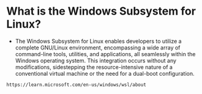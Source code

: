 # What is the Windows Subsystem for Linux?

- The Windows Subsystem for Linux enables developers to utilize a complete GNU/Linux environment, encompassing a wide array of command-line tools, utilities, and applications, all seamlessly within the Windows operating system. This integration occurs without any modifications, sidestepping the resource-intensive nature of a conventional virtual machine or the need for a dual-boot configuration.

```bash
https://learn.microsoft.com/en-us/windows/wsl/about
```
